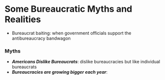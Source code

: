 # Some Bureaucratic Myths and Realities
- Bureaucrat baiting: when government officials support the antibureaucracy bandwagon

### Myths
- **_Americans Dislike Bureaucrats_**: dislike bureaucracies but like individual bureaucrats
- **_Bureaucracies are growing bigger each year_**: 